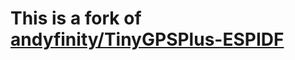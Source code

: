 # This is a fork of [andyfinity/TinyGPSPlus-ESPIDF](https://github.com/andyfinity/TinyGPSPlus-ESPIDF)
